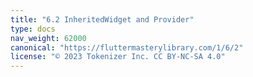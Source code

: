 ```yaml
---
title: "6.2 InheritedWidget and Provider"
type: docs
nav_weight: 62000
canonical: "https://fluttermasterylibrary.com/1/6/2"
license: "© 2023 Tokenizer Inc. CC BY-NC-SA 4.0"
---
```

